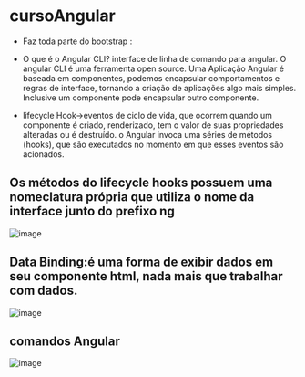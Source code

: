 # cursoAngular

- Faz toda parte do bootstrap : <app-root></app-root>
- O que é o Angular CLI? interface de linha de comando para angular. O angular CLI é uma ferramenta open source.
Uma Aplicação Angular é baseada em componentes, podemos encapsular comportamentos e regras de interface, tornando a criação de aplicações algo mais simples. Inclusive um componente pode encapsular outro componente.

- lifecycle Hook->eventos de ciclo de vida,  que ocorrem quando um componente é criado, renderizado, tem o valor de suas propriedades alteradas ou é destruído. o Angular invoca uma séries de métodos (hooks), que são executados no momento em que esses eventos são acionados.

## Os métodos do lifecycle hooks possuem uma nomeclatura própria que utiliza o nome da interface junto do prefixo ng

![image](https://user-images.githubusercontent.com/52088444/177582838-274b8e3e-3f67-47e6-ba85-9cf84a3f022a.png)

## Data Binding:é uma forma de exibir dados em seu componente html, nada mais que trabalhar com dados.

![image](https://user-images.githubusercontent.com/52088444/177582966-7dfaa8d5-a6d4-4c32-af1a-e60ff56e8540.png)

## comandos Angular

![image](https://user-images.githubusercontent.com/52088444/177583074-36b352a5-8bf8-4b62-97a4-98aa3d85de1a.png)
